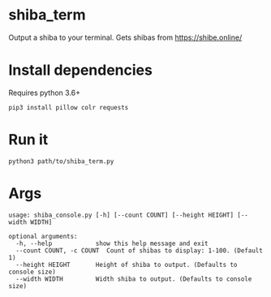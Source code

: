 # shiba_term
Output a shiba to your terminal. Gets shibas from https://shibe.online/

# Install dependencies
Requires python 3.6+

`pip3 install pillow colr requests`

# Run it
`python3 path/to/shiba_term.py`

# Args

```
usage: shiba_console.py [-h] [--count COUNT] [--height HEIGHT] [--width WIDTH]

optional arguments:
  -h, --help            show this help message and exit
  --count COUNT, -c COUNT  Count of shibas to display: 1-100. (Default 1)
  --height HEIGHT       Height of shiba to output. (Defaults to console size)
  --width WIDTH         Width shiba to output. (Defaults to console size)
```
